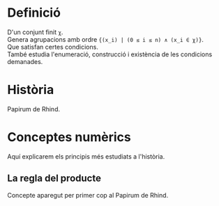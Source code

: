 # Definició
D'un conjunt finit `χ`.<br>
Genera agrupacions amb ordre `{(x_i) | (0 ≤ i ≤ n) ∧ (x_i ∈ χ)}`.<br>
Que satisfan certes condicions.<br>
També estudia l'enumeració, construcció i existència de les condicions demanades.

# Història
Papirum de Rhind.

# Conceptes numèrics
Aquí explicarem els principis més estudiats a l'història.

## La regla del producte
Concepte aparegut per primer cop al Papirum de Rhind.
